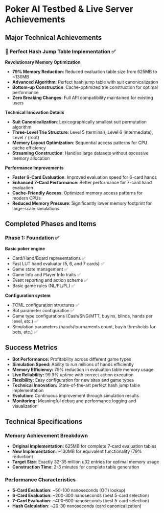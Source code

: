 # Poker AI Testbed & Live Server Achievements

## Major Technical Achievements

### 🚀 Perfect Hash Jump Table Implementation ✅

**Revolutionary Memory Optimization**
- **79% Memory Reduction**: Reduced evaluation table size from 625MB to ~130MB
- **Advanced Algorithm**: Perfect hash jump table with suit canonicalization
- **Bottom-up Construction**: Cache-optimized trie construction for optimal performance
- **Zero Breaking Changes**: Full API compatibility maintained for existing users

**Technical Innovation Details**
- **Suit Canonicalization**: Lexicographically smallest suit permutation algorithm
- **Three-Level Trie Structure**: Level 5 (terminal), Level 6 (intermediate), Level 7 (root)
- **Memory Layout Optimization**: Sequential access patterns for CPU cache efficiency
- **Streaming Construction**: Handles large datasets without excessive memory allocation

**Performance Improvements**
- **Faster 6-Card Evaluation**: Improved evaluation speed for 6-card hands
- **Enhanced 7-Card Performance**: Better performance for 7-card hand evaluation
- **Cache-Friendly Access**: Optimized memory access patterns for modern CPUs
- **Reduced Memory Pressure**: Significantly lower memory footprint for large-scale simulations

## Completed Phases and Items

### Phase 1: Foundation ✅

**Basic poker engine**
- Card/Hand/Board representations ✅
- Fast LUT hand evaluator (5, 6, and 7 cards) ✅
- Game state management ✅
- Game Info and Player Info traits ✅
- Event reporting and action scheme ✅
- Basic game rules (NL/FL/PL) ✅

**Configuration system**
- TOML configuration structures ✅
- Bot parameter configuration ✅
- Game type configurations (Cash/SNG/MTT, buyins, blinds, hands per level, etc.) ✅
- Simulation parameters (hands/tournaments count, buyin thresholds for bots, etc.) ✅

## Success Metrics

- **Bot Performance:** Profitability across different game types
- **Simulation Speed:** Ability to run millions of hands efficiently
- **Memory Efficiency:** 79% reduction in evaluation table memory usage
- **Live Reliability:** 99.9% uptime with correct action execution
- **Flexibility:** Easy configuration for new sites and game types
- **Technical Innovation:** State-of-the-art perfect hash jump table implementation
- **Evolution:** Continuous improvement through simulation results
- **Monitoring:** Meaningful debug and performance logging and visualization

## Technical Specifications

### Memory Achievement Breakdown
- **Original Implementation**: 625MB for complete 7-card evaluation tables
- **New Implementation**: ~130MB for equivalent functionality (79% reduction)
- **Target Size**: Exactly 32-35 million u32 entries for optimal memory usage
- **Construction Time**: 2-3 minutes for complete table generation

### Performance Characteristics
- **5-Card Evaluation**: ~50-100 nanoseconds (O(1) lookup)
- **6-Card Evaluation**: ~200-300 nanoseconds (best 5-card selection)
- **7-Card Evaluation**: ~400-600 nanoseconds (best 5-card selection)
- **Hash Calculation**: ~20-30 nanoseconds (card canonicalization)